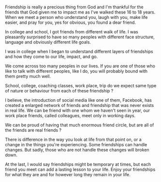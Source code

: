Friendship is really a precious thing from God and I'm thankful for the friends that God given me to impact me as I've walked these 16 to 18 years.
When we meet a person who understand you, laugh with you, make life easier, and pray for you, yes for obvious, you found a dear friend.

In college and school, I got friends from different walk of life. I was pleasantly surprised to have so many peoples with different face structure, language and obviously different life goals.

I was in college when I began to understand different layers of friendships and how they come to our life, impact, and go.

We come across too many peoples in our lives. If you are one of those who like to talk with different peoples, like I do, you will probably bound with them pretty much well.

School, college, coaching classes, work place, trip do we expect same type of nature or behaviour from each of these friendship ?

I believe, the introduction of social media like one of them, Facebook, has created a enlarged network of friends and friendship that was never exists in real life. We can be friend with one whom we haven't seen in year, our work place friends, called colleagues, meet only in working days.

We can be proud of having that much enormous friend circle, but are all of the friends are real friends ?

There is difference in the way you look at life from that point on, or a change in the things you're experiencing. Some friendships can handle changes. But sadly, those who are not handle these changes will broken down.

At the last, I would say friendships might be temporary at times, but each friend you meet can add a lasting lesson to your life. Enjoy your friendships for what they are and for however long they remain in your life.
